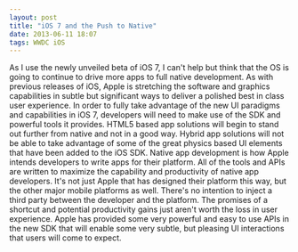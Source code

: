 ```yaml
---
layout: post
title: "iOS 7 and the Push to Native"
date: 2013-06-11 18:07
tags: WWDC iOS
---
```


As I use the newly unveiled beta of iOS 7, I can't help but think that the OS is going to continue to drive more apps to full native development. As with previous releases of iOS, Apple is stretching the software and graphics capabilities in subtle but significant ways to deliver a polished best in class user experience.  In order to fully take advantage of the new UI paradigms and capabilities in iOS 7, developers will need to make use of the SDK and powerful tools it provides. HTML5 based app solutions will begin to stand out further from native and not in a good way.  Hybrid app solutions will not be able to take advantage of some of the great physics based UI elements that have been added to the iOS SDK.  Native app development is how Apple intends developers to write apps for their platform.  All of the tools and APIs are written to maximize the capability and productivity of native app developers.  It's not just Apple that has designed their platform this way, but the other major mobile platforms as well.  There's no intention to inject a third party between the developer and the platform.  The promises of a shortcut and potential productivity gains just aren't worth the loss in user experience.  Apple has provided some very powerful and easy to use APIs in the new SDK that will enable some very subtle, but pleasing UI interactions that users will come to expect.